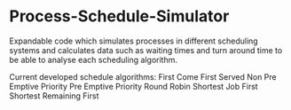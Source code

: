 # Process-Schedule-Simulator
Expandable code which simulates processes in different scheduling systems and calculates data such as waiting times and turn around time to be able to analyse each scheduling algorithm.

Current developed schedule algorithms:
First Come First Served
Non Pre Emptive Priority
Pre Emptive Priority
Round Robin
Shortest Job First
Shortest Remaining First
